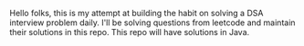 Hello folks, this is my attempt at building the habit on solving a DSA interview problem daily. I'll be solving questions from leetcode and maintain their solutions in this repo. This repo will have solutions in Java.